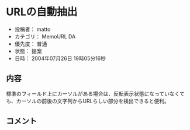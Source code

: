 # URLの自動抽出
* 投稿者： matto
* カテゴリ：  MemoURL DA
* 優先度： 普通
* 状態： 提案
* 日時： 2004年07月26日 19時05分16秒

## 内容
標準のフィールド上にカーソルがある場合は、反転表示状態になっていなくても、カーソルの前後の文字列からURLらしい部分を検出できると便利。
## コメント
<!--  -->


